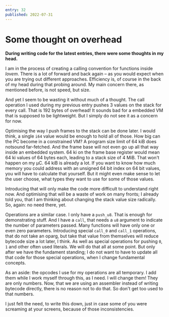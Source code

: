 ```yaml
---
entry: 32
published: 2022-07-31
---
```


# Some thought on overhead

__During writing code for the latest entries, there were some thoughts in my head.__

I am in the process of creating a calling convention for functions inside *lovem*. There is a lot of 
forward and back again &ndash; as you would expect when you are trying out different approaches.
Efficiency is, of course in the back of my head during that probing around. My main concern there, as 
mentioned before, is not speed, but size.

And yet I seem to be wasting it without much of a thought. The call operation I used during my previous 
entry pushes 3 values on the stack for every call. That is 192 bytes of overhead! It sounds bad for a 
embedded VM that is supposed to be lightweight. But I simply do not see it as a concern for now.

Optimising the way I push frames to the stack can be done later. I would think, a single `i64` value 
would be enough to hold all of those. How big can the PC become in a constrained VM? A program size 
limit of 64 kiB does notsound far-fetched. And the frame base will not even go up all that way inside an 
embedded system. 64 ki on the frame base register would mean 64 ki values of 64 bytes each, leading to 
a stack size of 4 MiB. That won't happen on my µC. 64 kiB is already a lot. If you want to know how 
much memory you could address with an unsigned 64 bit index on 64 bit values, you will have to 
calculate that yourself. But it might even make sense to let the user choose, what types they want 
to use for some of those values.

Introducing that will only make the code more difficult to understand right now. And optimising that 
will be a waste of work on many fronts; I already told you, that I am thinking about changing the 
stack value size radically. So, again: no need there, yet.

Operations are a similar case. I only have a `push_u8`. That is enough for demonstrating stuff. And I 
have a `call`, that needs a `u8` argument to indicate the number of parameters passed. Many functions will 
have only one or even zero parameters. Introducing special `call_0` and `call_1` operations, that do not take 
an oparg, but take that value from themselves will reduce bytecode size a lot later, I think. As well as 
special operations for pushing `0`, `1` and other often used literals. We will do that all at some point.
But only after we have the fundament standing; I do not want to have to update all that code for those 
special operations, when I change fundamental concepts.

As an aside: the opcodes I use for my operations are all temporary. I add them while I work myself through 
this, as I need. I will change them! They are only numbers. Now, that we are using an assembler instead of 
writing bytecode directly, there is no reason not to do that. So don't get too used to that numbers.

I just felt the need, to write this down, just in case some of you were screaming at your screens, because 
of those inconsistencies.
